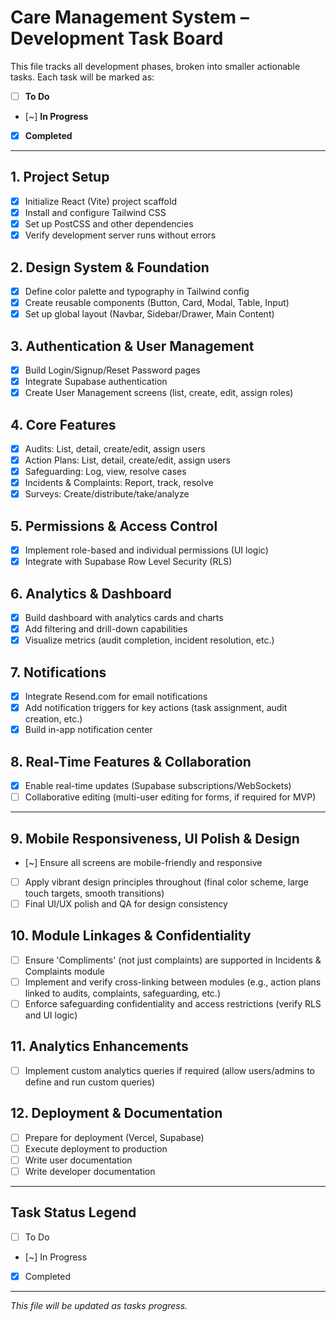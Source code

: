 # Care Management System – Development Task Board

This file tracks all development phases, broken into smaller actionable tasks. Each task will be marked as:
- [ ] **To Do**
- [~] **In Progress**
- [x] **Completed**

---

## 1. Project Setup
- [x] Initialize React (Vite) project scaffold
- [x] Install and configure Tailwind CSS
- [x] Set up PostCSS and other dependencies
- [x] Verify development server runs without errors

## 2. Design System & Foundation
- [x] Define color palette and typography in Tailwind config
- [x] Create reusable components (Button, Card, Modal, Table, Input)
- [x] Set up global layout (Navbar, Sidebar/Drawer, Main Content)

## 3. Authentication & User Management
- [x] Build Login/Signup/Reset Password pages
- [x] Integrate Supabase authentication
- [x] Create User Management screens (list, create, edit, assign roles)

## 4. Core Features
- [x] Audits: List, detail, create/edit, assign users
- [x] Action Plans: List, detail, create/edit, assign users
- [x] Safeguarding: Log, view, resolve cases
- [x] Incidents & Complaints: Report, track, resolve
- [x] Surveys: Create/distribute/take/analyze

## 5. Permissions & Access Control
- [x] Implement role-based and individual permissions (UI logic)
- [x] Integrate with Supabase Row Level Security (RLS)

## 6. Analytics & Dashboard
- [x] Build dashboard with analytics cards and charts
- [x] Add filtering and drill-down capabilities
- [x] Visualize metrics (audit completion, incident resolution, etc.)

## 7. Notifications
- [x] Integrate Resend.com for email notifications
- [x] Add notification triggers for key actions (task assignment, audit creation, etc.)
- [x] Build in-app notification center

## 8. Real-Time Features & Collaboration
- [x] Enable real-time updates (Supabase subscriptions/WebSockets)
- [ ] Collaborative editing (multi-user editing for forms, if required for MVP)

---

## 9. Mobile Responsiveness, UI Polish & Design
- [~] Ensure all screens are mobile-friendly and responsive
- [ ] Apply vibrant design principles throughout (final color scheme, large touch targets, smooth transitions)
- [ ] Final UI/UX polish and QA for design consistency

## 10. Module Linkages & Confidentiality
- [ ] Ensure 'Compliments' (not just complaints) are supported in Incidents & Complaints module
- [ ] Implement and verify cross-linking between modules (e.g., action plans linked to audits, complaints, safeguarding, etc.)
- [ ] Enforce safeguarding confidentiality and access restrictions (verify RLS and UI logic)

## 11. Analytics Enhancements
- [ ] Implement custom analytics queries if required (allow users/admins to define and run custom queries)

## 12. Deployment & Documentation
- [ ] Prepare for deployment (Vercel, Supabase)
- [ ] Execute deployment to production
- [ ] Write user documentation
- [ ] Write developer documentation

---

## Task Status Legend
- [ ] To Do
- [~] In Progress
- [x] Completed

---

_This file will be updated as tasks progress._
